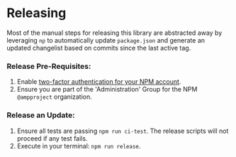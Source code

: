 # Releasing

Most of the manual steps for releasing this library are abstracted away by
leveraging `np` to automatically update `package.json` and generate an updated changelist
based on commits since the last active tag.

### Release Pre-Requisites:

1. Enable [two-factor authentication for your NPM account](https://docs.npmjs.com/configuring-two-factor-authentication).
2. Ensure you are part of the 'Administration' Group for the NPM `@ampproject` organization.

### Release an Update:

1. Ensure all tests are passing `npm run ci-test`. The release scripts will not proceed
   if any test fails.
2. Execute in your terminal: `npm run release`.
